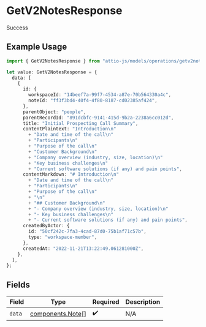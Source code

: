 # GetV2NotesResponse

Success

## Example Usage

```typescript
import { GetV2NotesResponse } from "attio-js/models/operations/getv2notes.js";

let value: GetV2NotesResponse = {
  data: [
    {
      id: {
        workspaceId: "14beef7a-99f7-4534-a87e-70b564330a4c",
        noteId: "ff3f3bd4-40f4-4f80-8187-cd02385af424",
      },
      parentObject: "people",
      parentRecordId: "891dcbfc-9141-415d-9b2a-2238a6cc012d",
      title: "Initial Prospecting Call Summary",
      contentPlaintext: "Introduction\n"
        + "Date and time of the call\n"
        + "Participants\n"
        + "Purpose of the call\n"
        + "Customer Background\n"
        + "Company overview (industry, size, location)\n"
        + "Key business challenges\n"
        + "Current software solutions (if any) and pain points",
      contentMarkdown: "# Introduction\n"
        + "Date and time of the call\n"
        + "Participants\n"
        + "Purpose of the call\n"
        + "\n"
        + "## Customer Background\n"
        + "- Company overview (industry, size, location)\n"
        + "- Key business challenges\n"
        + "- Current software solutions (if any) and pain points",
      createdByActor: {
        id: "50cf242c-7fa3-4cad-87d0-75b1af71c57b",
        type: "workspace-member",
      },
      createdAt: "2022-11-21T13:22:49.061281000Z",
    },
  ],
};
```

## Fields

| Field                                                | Type                                                 | Required                                             | Description                                          |
| ---------------------------------------------------- | ---------------------------------------------------- | ---------------------------------------------------- | ---------------------------------------------------- |
| `data`                                               | [components.Note](../../models/components/note.md)[] | :heavy_check_mark:                                   | N/A                                                  |